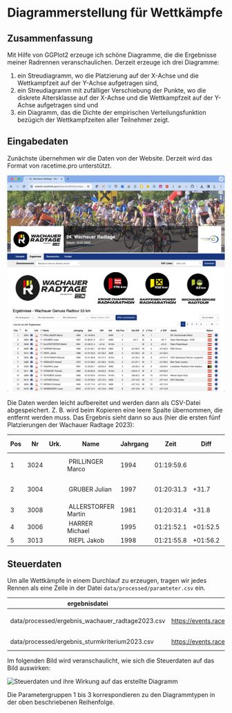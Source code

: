 # Diagrammerstellung für Wettkämpfe

## Zusammenfassung

Mit Hilfe von GGPlot2 erzeuge ich schöne Diagramme, die die Ergebnisse meiner Radrennen veranschaulichen. Derzeit erzeuge ich drei Diagramme:

1. ein Streudiagramm, wo die Platzierung auf der X-Achse und die Wettkampfzeit auf der Y-Achse aufgetragen sind,
2. ein Streudiagramm mit zufälliger Verschiebung der Punkte, wo die diskrete Altersklasse auf der X-Achse und die Wettkampfzeit auf der Y-Achse aufgetragen sind und
3. ein Diagramm, das die Dichte der empirischen Verteilungsfunktion bezügich der Wettkampfzeiten aller Teilnehmer zeigt.

## Eingabedaten

Zunächste übernehmen wir die Daten von der Website. Derzeit wird das Format von racetime.pro unterstützt.

![Ergebnisse der Wachauer Radtage 2023 auf racetime.pro](images/download_from_website.jpg)

Die Daten werden leicht aufbereitet und werden dann als CSV-Datei abgespeichert. Z. B. wird beim Kopieren eine leere Spalte übernommen, die entfernt werden muss. Das Ergebnis sieht dann so aus (hier die ersten fünf Platzierungen der Wachauer Radtage 2023):

| Pos | Nr   | Urk. | Name                 | Jahrgang | Zeit       | Diff     | Kat   | Kat Pos | Kat Diff | ⚤ | ⚤ Pos | ⚤ Diff   | Verein                 | Nation |
|-----|------|------|----------------------|----------|------------|----------|-------|---------|----------|---|-------|----------|------------------------|--------|
| 1   | 3024 |      |  PRILLINGER Marco    | 1994     | 01:19:59.6 |          | AKM   | 1       |          | M | 1     |          | RC Hochschwab Aflenz   |        |
| 2   | 3004 |      |  GRUBER Julian       | 1997     | 01:20:31.3 | +31.7    | AKM   | 2       | +31.7    | M | 2     | +31.7    | Team Weichberger - KTM |        |
| 3   | 3008 |      |  ALLERSTORFER Martin | 1981     | 01:20:31.4 | +31.8    | M 40+ | 1       |          | M | 3     | +31.8    | Team Rosenbauer        |        |
| 4   | 3006 |      |  HARRER Michael      | 1995     | 01:21:52.1 | +01:52.5 | AKM   | 3       | +01:52.5 | M | 4     | +01:52.5 | RSC Krems              |        |
| 5   | 3013 |      |  RIEPL Jakob         | 1998     | 01:21:55.8 | +01:56.2 | AKM   | 4       | +01:56.2 | M | 5     | +01:56.2 |                        |        |

## Steuerdaten

Um alle Wettkämpfe in einem Durchlauf zu erzeugen, tragen wir jedes Rennen als eine Zeile in der Datei `data/processed/paramteter.csv` ein.

| ergebnisdatei                                    | quelle                                                            | ausgabedatei1                                  | breite1 | titel1                | untertitel1          | ausgabedatei2                                      | breite2 | titel2                | untertitel2          | ausgabedatei3                                  | breite3 | titel3                | untertitel3          |
|--------------------------------------------------|-------------------------------------------------------------------|------------------------------------------------|---------|-----------------------|----------------------|----------------------------------------------------|---------|-----------------------|----------------------|------------------------------------------------|---------|-----------------------|----------------------|
| data/processed/ergebnis_wachauer_radtage2023.csv | https://events.racetime.pro/de/event/624/competition/3788/results | output/wachauer_radtage2023_punktediagramm.png | 1900    | Wachauer Radtage 2023 | Genuss Radtour 53 km | output/wachauer_radtage2023_kategoriendiagramm.png | 1200    | Wachauer Radtage 2023 | Genuss Radtour 53 km | output/wachauer_radtage2023_dichtediagramm.png | 1100    | Wachauer Radtage 2023 | Genuss Radtour 53 km |
| data/processed/ergebnis_sturmkriterium2023.csv   | https://events.racetime.pro/de/event/804/competition/4960/results | output/sturmkriterium2023_punktediagramm.png   | 1900    | Sturmkriterium 2023   | Staubiger 80 km      | output/sturmkriterium2023_kategoriendiagramm.png   | 1200    | Sturmkriterium 2023   | Staubiger 80 km      | output/sturmkriterium2023_dichtediagramm.png   | 1100    | Sturmkriterium 2023   | Staubiger 80 km      |

Im folgenden Bild wird veranschaulicht, wie sich die Steuerdaten auf das Bild auswirken:

![Steuerdaten und ihre Wirkung auf das erstellte Diagramm](images/werte_im_diagramm.jpg)

Die Parametergruppen 1 bis 3 korrespondieren zu den Diagrammtypen in der oben beschriebenen Reihenfolge.
